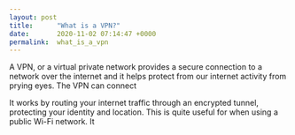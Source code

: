 ```yaml
---
layout: post
title:      "What is a VPN?"
date:       2020-11-02 07:14:47 +0000
permalink:  what_is_a_vpn
---
```



A VPN, or a virtual private network provides a secure connection to a network over the internet and it helps protect from our internet activity from prying eyes. The VPN can connect

It works by routing your internet traffic through an encrypted tunnel, protecting your identity and location. This is quite useful for when using a public Wi-Fi network. It 
